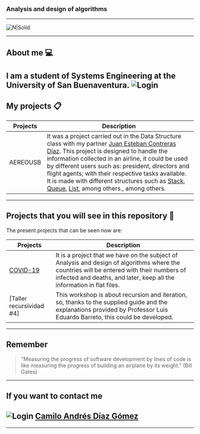 ### Analysis and design of algorithms

---
![N|Solid](https://www.usbbog.edu.co/matlab/images/logo_acreditacion.png)

---

## About me 💻
I am a student of Systems Engineering at the University of San Buenaventura.
![Login](https://i.pinimg.com/originals/e4/26/70/e426702edf874b181aced1e2fa5c6cde.gif)
---

## My projects 📋
| Projects | Description |
| --- | --- |
| AEREOUSB | It was a project carried out in the Data Structure class with my partner [Juan Esteban Contreras Díaz](https://github.com/Juan098098). This project is designed to handle the information collected in an airline, it could be used by different users such as: president, directors and flight agents; with their respective tasks available. It is made with different structures such as [Stack](https://www.ciberaula.com/cursos/java/pilas_java.php), [Queue](https://www.ciberaula.com/cursos/java/colas_java.php), [List](https://www.ciberaula.com/cursos/java/listas_java.php), among others., among others. |
---

## Projects that you will see in this repository 👀
The present projects that can be seen now are:

| Projects | Description |
| --- | --- |
| [COVID-19](https://gisanddata.maps.arcgis.com/apps/opsdashboard/index.html#/bda7594740fd40299423467b48e9ecf6) | It is a project that we have on the subject of Analysis and design of algorithms where the countries will be entered with their numbers of infected and deaths, and later, keep all the information in flat files. |
| [Taller recursividad #4]| This workshop is about recursion and iteration, so, thanks to the supplied guide and the explanations provided by Professor Luis Eduardo Barreto, this could be developed. |
---

## Remember

> "Measuring the progress of software development by lines of code is like measuring the progress of building an airplane by its weight." (Bill Gates)
---

## If you want to contact me
![Login](https://lh3.googleusercontent.com/proxy/DrRj6VSRRnBpie72OxXtrGGqeLaCmiXaxqz72cDn2b1HLQhw92ZMtxxmp0A4yJg6Q2D5m_8JUgYyoZQT-m3PRZ6Z3Kl3rxaC0mW8OwUTk9vFZZ37gcHCYegE3TMlCEsIOg) [Camilo Andrés Díaz Gómez](https://www.linkedin.com/in/camilo-andr%C3%A9s-d%C3%ADaz-g%C3%B3mez-97b5581a3/)
---
---
